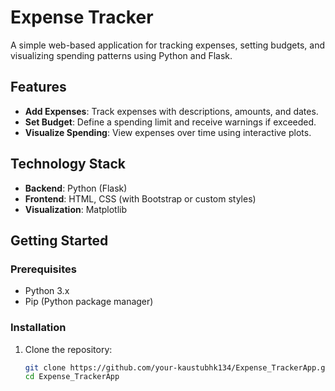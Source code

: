 # Expense Tracker

A simple web-based application for tracking expenses, setting budgets, and visualizing spending patterns using Python and Flask.

## Features
- **Add Expenses**: Track expenses with descriptions, amounts, and dates.
- **Set Budget**: Define a spending limit and receive warnings if exceeded.
- **Visualize Spending**: View expenses over time using interactive plots.

## Technology Stack
- **Backend**: Python (Flask)
- **Frontend**: HTML, CSS (with Bootstrap or custom styles)
- **Visualization**: Matplotlib

## Getting Started

### Prerequisites
- Python 3.x
- Pip (Python package manager)

### Installation
1. Clone the repository:
   ```bash
   git clone https://github.com/your-kaustubhk134/Expense_TrackerApp.git
   cd Expense_TrackerApp
